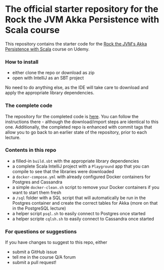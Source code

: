 # The official starter repository for the Rock the JVM Akka Persistence with Scala course

This repository contains the starter code for the [Rock the JVM's Akka Persistence with Scala](https://www.udemy.com/akka-persistence) course on Udemy.

### How to install
- either clone the repo or download as zip
- open with IntelliJ as an SBT project

No need to do anything else, as the IDE will take care to download and apply the appropriate library dependencies.

### The complete code

The repository for the completed code is [here](https://github.com/rockthejvm/udemy-akka-persistence). You can follow the instructions there - although the download/import steps are identical to this one. Additionally, the completed repo is enhanced with commit tags that allow you to go back to an earlier state of the repository, prior to each lecture.

### Contents in this repo

* a filled-in `build.sbt` with the appropriate library dependencies
* a complete Scala IntelliJ project with a `Playground` app that you can compile to see that the libraries were downloaded
* a `docker-compose.yml` with already configured Docker containers for Postgres and Cassandra
* a simple `docker-clean.sh` script to remove your Docker containers if you want to start them fresh
* a `/sql` folder with a SQL script that will automatically be run in the Postgres container and create the correct tables for Akka (more on that in the PostgreSQL lecture)
* a helper script `psql.sh` to easily connect to Postgres once started
* a helper scripte `cqlsh.sh` to easily connect to Cassandra once started

### For questions or suggestions

If you have changes to suggest to this repo, either
- submit a GitHub issue
- tell me in the course Q/A forum
- submit a pull request!
